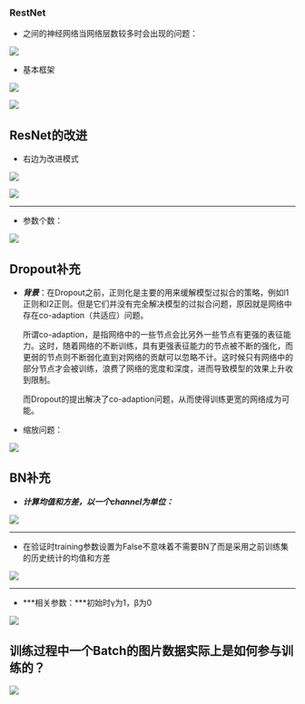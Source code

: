 ### RestNet

+ 之间的神经网络当网络层数较多时会出现的问题：

![](https://shangxueweilong.oss-cn-guangzhou.aliyuncs.com/20230717192707.png)

+ 基本框架

![](https://shangxueweilong.oss-cn-guangzhou.aliyuncs.com/20230717192904.png)

![](https://shangxueweilong.oss-cn-guangzhou.aliyuncs.com/20230717192941.png)





## ResNet的改进

+ 右边为改进模式

![](https://shangxueweilong.oss-cn-guangzhou.aliyuncs.com/20230717193213.png)



![](https://shangxueweilong.oss-cn-guangzhou.aliyuncs.com/20230718120113.png)

---

+ 参数个数：

![](https://shangxueweilong.oss-cn-guangzhou.aliyuncs.com/20230717193804.png)





## Dropout补充

+ ***背景***：在Dropout之前，正则化是主要的用来缓解模型过拟合的策略，例如l1正则和l2正则。但是它们并没有完全解决模型的过拟合问题，原因就是网络中存在co-adaption（共适应）问题。

  所谓co-adaption，是指网络中的一些节点会比另外一些节点有更强的表征能力。这时，随着网络的不断训练，具有更强表征能力的节点被不断的强化，而更弱的节点则不断弱化直到对网络的贡献可以忽略不计。这时候只有网络中的部分节点才会被训练，浪费了网络的宽度和深度，进而导致模型的效果上升收到限制。

  而Dropout的提出解决了co-adaption问题，从而使得训练更宽的网络成为可能。

+ 缩放问题：

![](https://shangxueweilong.oss-cn-guangzhou.aliyuncs.com/20230718182704.png)





## BN补充

+ ***计算均值和方差，以一个channel为单位：***

![](https://shangxueweilong.oss-cn-guangzhou.aliyuncs.com/20230718185457.png)

---

+ 在验证时training参数设置为False不意味着不需要BN了而是采用之前训练集的历史统计的均值和方差

![](https://shangxueweilong.oss-cn-guangzhou.aliyuncs.com/20230718185832.png)

---

+ ***相关参数：***初始时γ为1，β为0

![](https://shangxueweilong.oss-cn-guangzhou.aliyuncs.com/20230718190202.png)





## 训练过程中一个Batch的图片数据实际上是如何参与训练的？

![](https://shangxueweilong.oss-cn-guangzhou.aliyuncs.com/20230718200449.png)















